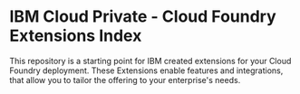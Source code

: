# IBM Cloud Private - Cloud Foundry Extensions Index
This repository is a starting point for IBM created extensions for your Cloud Foundry deployment. These Extensions
enable features and integrations, that allow you to tailor the offering to your enterprise's needs.
